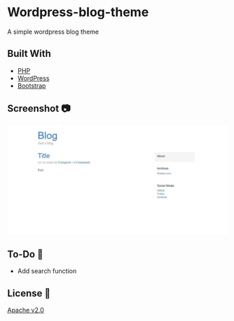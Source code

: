 # Wordpress-blog-theme
A simple wordpress blog theme  

## Built With  
* [PHP](https://www.php.net/)  
* [WordPress](https://wordpress.org/)  
* [Bootstrap](https://getbootstrap.com/)  

## Screenshot :camera:  
![Home](https://github.com/Hichem-Chabou/Wordpress-blog-theme/blob/main/screenshot.JPG)  

## To-Do :memo:  
* Add search function  

## License :scroll:  
[Apache v2.0](https://github.com/Hichem-Chabou/Wordpress-blog-theme/blob/main/LICENSE)
